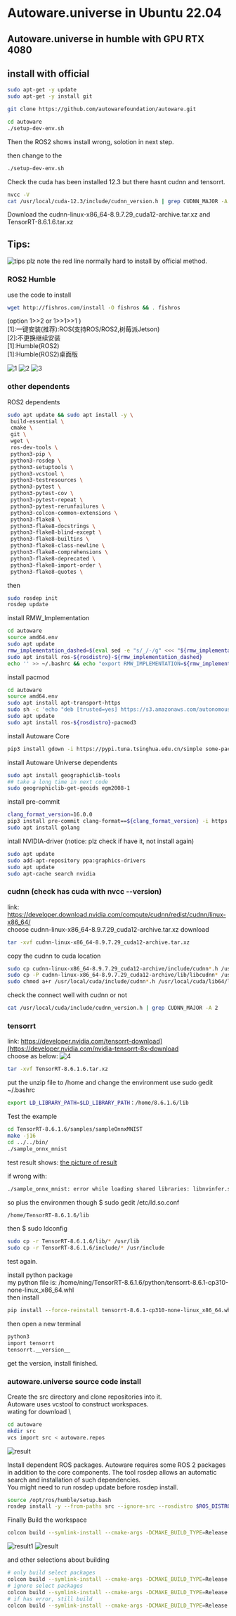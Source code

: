 # Autoware.universe in Ubuntu 22.04

## Autoware.universe in humble with GPU RTX 4080

## install with official 
```bash 
sudo apt-get -y update
sudo apt-get -y install git

git clone https://github.com/autowarefoundation/autoware.git

cd autoware
./setup-dev-env.sh
```
Then the ROS2 shows install wrong, solotion in next step. 

then change to the 
```bash 
./setup-dev-env.sh
```
Check the cuda has been installed 12.3 but there hasnt cudnn and tensorrt.
```bash
nvcc -V
cat /usr/local/cuda-12.3/include/cudnn_version.h | grep CUDNN_MAJOR -A 2
```

Download the cudnn-linux-x86_64-8.9.7.29_cuda12-archive.tar.xz and TensorRT-8.6.1.6.tar.xz

## Tips:
![tips](https://github.com/ningdian112/jiaocheng/blob/main/20240301/images/1709726617505.png)
plz note the red line normally hard to install by official method.

### ROS2 Humble
use the code to install 
```bash
wget http://fishros.com/install -O fishros && . fishros
```
 (option 1>>2 or 1>>1>>1 )  \
  [1]:一键安装(推荐):ROS(支持ROS/ROS2,树莓派Jetson)  \
  [2]:不更换继续安装 \
  [1]:Humble(ROS2) \
  [1]:Humble(ROS2)桌面版 

  ![1](https://github.com/ningdian112/jiaocheng/blob/main/20240301/images/image_2024_03_06T12_26_12_428Z.png)
  ![2](https://github.com/ningdian112/jiaocheng/blob/main/20240301/images/image_2024_03_06T12_26_36_630Z.png)
  ![3](https://github.com/ningdian112/jiaocheng/blob/main/20240301/images/image_2024_03_06T12_27_40_558Z.png)

 ### other dependents
 ROS2 dependents
 ```bash
sudo apt update && sudo apt install -y \
  build-essential \
  cmake \
  git \
  wget \
  ros-dev-tools \
  python3-pip \
  python3-rosdep \
  python3-setuptools \
  python3-vcstool \
  python3-testresources \
  python3-pytest \
  python3-pytest-cov \
  python3-pytest-repeat \
  python3-pytest-rerunfailures \
  python3-colcon-common-extensions \
  python3-flake8 \
  python3-flake8-docstrings \
  python3-flake8-blind-except \
  python3-flake8-builtins \
  python3-flake8-class-newline \
  python3-flake8-comprehensions \
  python3-flake8-deprecated \
  python3-flake8-import-order \
  python3-flake8-quotes \ 
```
then
```bash
sudo rosdep init
rosdep update
```

install RMW_Implementation
```bash
cd autoware
source amd64.env
sudo apt update
rmw_implementation_dashed=$(eval sed -e "s/_/-/g" <<< "${rmw_implementation}")
sudo apt install ros-${rosdistro}-${rmw_implementation_dashed}
echo '' >> ~/.bashrc && echo "export RMW_IMPLEMENTATION=${rmw_implementation}" >> ~/.bashrc
```

install pacmod
```bash
cd autoware
source amd64.env
sudo apt install apt-transport-https
sudo sh -c 'echo "deb [trusted=yes] https://s3.amazonaws.com/autonomoustuff-repo/ $(lsb_release -sc) main" > /etc/apt/sources.list.d/autonomoustuff-public.list'
sudo apt update
sudo apt install ros-${rosdistro}-pacmod3
```
install Autoware Core
```bash
pip3 install gdown -i https://pypi.tuna.tsinghua.edu.cn/simple some-package
``` 
install Autoware Universe dependents
```bash
sudo apt install geographiclib-tools
## take a long time in next code
sudo geographiclib-get-geoids egm2008-1
```

install pre-commit
```bash
clang_format_version=16.0.0
pip3 install pre-commit clang-format==${clang_format_version} -i https://pypi.tuna.tsinghua.edu.cn/simple some-package
sudo apt install golang
```

intall NVIDIA-driver (notice: plz check if have it, not install again)
```bash
sudo apt update  
sudo add-apt-repository ppa:graphics-drivers  
sudo apt update
sudo apt-cache search nvidia    
```


### cudnn (check has cuda with nvcc --version)
link: https://developer.download.nvidia.com/compute/cudnn/redist/cudnn/linux-x86_64/ \
choose cudnn-linux-x86_64-8.9.7.29_cuda12-archive.tar.xz download

```bash
tar -xvf cudnn-linux-x86_64-8.9.7.29_cuda12-archive.tar.xz
```
copy the cudnn to cuda location
```bash
sudo cp cudnn-linux-x86_64-8.9.7.29_cuda12-archive/include/cudnn*.h /usr/local/cuda/include 
sudo cp -P cudnn-linux-x86_64-8.9.7.29_cuda12-archive/lib/libcudnn* /usr/local/cuda/lib64
sudo chmod a+r /usr/local/cuda/include/cudnn*.h /usr/local/cuda/lib64/libcudnn*
```
check the connect well with cudnn or not
```bash
cat /usr/local/cuda/include/cudnn_version.h | grep CUDNN_MAJOR -A 2
```
### tensorrt
link: https://developer.nvidia.com/tensorrt-download](https://developer.nvidia.com/nvidia-tensorrt-8x-download \
choose as below:
![4](https://github.com/ningdian112/jiaocheng/blob/main/20240301/images/1709728430288.png)

```bash
tar -xvf TensorRT-8.6.1.6.tar.xz
```
put the unzip file to /home and change the environment use sudo gedit ~/.bashrc 
```bash
export LD_LIBRARY_PATH=$LD_LIBRARY_PATH：/home/8.6.1.6/lib
```
Test the example 
```bash
cd TensorRT-8.6.1.6/samples/sampleOnnxMNIST
make -j16
cd ../../bin/
./sample_onnx_mnist
```
test result shows:
[the picture of result](20240301/images/image_2024_03_06T11_43_07_444Z.png)

if wrong with: 
```bash
./sample_onnx_mnist: error while loading shared libraries: libnvinfer.so.8: cannot open shared object file: No such file or directory
```
so plus the environmen though $ sudo gedit /etc/ld.so.conf 
```bash
/home/TensorRT-8.6.1.6/lib
```
then $ sudo ldconfig
```bash
sudo cp -r TensorRT-8.6.1.6/lib/* /usr/lib
sudo cp -r TensorRT-8.6.1.6/include/* /usr/include
```
test again. 

install python package \
my python file is: /home/ning/TensorRT-8.6.1.6/python/tensorrt-8.6.1-cp310-none-linux_x86_64.whl \
then install 
```bash
pip install --force-reinstall tensorrt-8.6.1-cp310-none-linux_x86_64.whl
```
then open a new terminal 
```bash
python3
import tensorrt
tensorrt.__version__
```
get the version, install finished.

### autoware.universe source code install
Create the src directory and clone repositories into it. \
Autoware uses vcstool to construct workspaces. \
wating for download \
```bash
cd autoware
mkdir src
vcs import src < autoware.repos
```
![result](https://github.com/ningdian112/jiaocheng/blob/main/20240301/images/image_2024_03_06T11_43_07_444Z.png)

Install dependent ROS packages. 
Autoware requires some ROS 2 packages in addition to the core components. The tool rosdep allows an automatic search and installation of such dependencies. \
You might need to run rosdep update before rosdep install.
```bash
source /opt/ros/humble/setup.bash
rosdep install -y --from-paths src --ignore-src --rosdistro $ROS_DISTRO
```
Finally 
Build the workspace 
```bash
colcon build --symlink-install --cmake-args -DCMAKE_BUILD_TYPE=Release
```
![result1](https://github.com/ningdian112/jiaocheng/blob/main/20240301/images/image_2024_03_06T12_17_45_998Z.png)
![result](https://github.com/ningdian112/jiaocheng/blob/main/20240301/images/image_2024_03_06T12_11_18_120Z.png)

and other selections about building
```bash
# only build select packages
colcon build --symlink-install --cmake-args -DCMAKE_BUILD_TYPE=Release --packages-select packagesname
# ignore select packages
colcon build --symlink-install --cmake-args -DCMAKE_BUILD_TYPE=Release --packages-ignore packagesname
# if has error, still build
colcon build --symlink-install --cmake-args -DCMAKE_BUILD_TYPE=Release --continue-on-error
```








